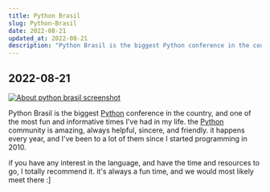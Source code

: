 ```yaml
---
title: Python Brasil
slug: Python-Brasil
date: 2022-08-21
updated_at: 2022-08-21
description: "Python Brasil is the biggest Python conference in the country, and one of the most fun and informative times I've had in my life."
---
```

## 2022-08-21

<a href="/assets/about-python-brasil.png" target="_blank"><img src="/assets/about-python-brasil.png" alt="About python brasil screenshot" /></a>

Python Brasil is the biggest [Python](/notes/Python) conference in the country, and one of the most fun and informative times I've had in my life. the [Python](/notes/Python) community is amazing, always helpful, sincere, and friendly. it happens every year, and I've been to a lot of them since I started programming in 2010.

if you have any interest in the language, and have the time and resources to go, I totally recommend it. it's always a fun time, and we would most likely meet there :]